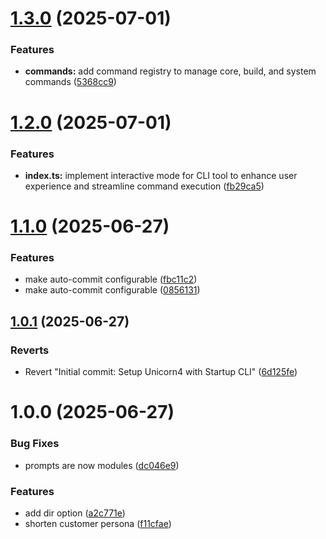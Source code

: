# [1.3.0](https://github.com/sovereign-europe/startup-gen/compare/v1.2.0...v1.3.0) (2025-07-01)


### Features

* **commands:** add command registry to manage core, build, and system commands ([5368cc9](https://github.com/sovereign-europe/startup-gen/commit/5368cc93d75120875526ccb5197373c134b34be0))

# [1.2.0](https://github.com/sovereign-europe/startup-gen/compare/v1.1.0...v1.2.0) (2025-07-01)


### Features

* **index.ts:** implement interactive mode for CLI tool to enhance user experience and streamline command execution ([fb29ca5](https://github.com/sovereign-europe/startup-gen/commit/fb29ca549cfbcdaa9e41773e4a31324aed597e24))

# [1.1.0](https://github.com/sovereign-europe/startup-gen/compare/v1.0.1...v1.1.0) (2025-06-27)


### Features

* make auto-commit configurable ([fbc11c2](https://github.com/sovereign-europe/startup-gen/commit/fbc11c2d49fa805a720bc8c42838fec06015a958))
* make auto-commit configurable ([0856131](https://github.com/sovereign-europe/startup-gen/commit/08561310283dabac5fa235bc7a415778f4714067))

## [1.0.1](https://github.com/sovereign-europe/startup-gen/compare/v1.0.0...v1.0.1) (2025-06-27)


### Reverts

* Revert "Initial commit: Setup Unicorn4 with Startup CLI" ([6d125fe](https://github.com/sovereign-europe/startup-gen/commit/6d125fe3566fd78e177f05d609fc10759fc9dec9))

# 1.0.0 (2025-06-27)


### Bug Fixes

* prompts are now modules ([dc046e9](https://github.com/sovereign-europe/startup-gen/commit/dc046e9b6ad925f147f8bcf5b843733d1db24a10))


### Features

* add dir option ([a2c771e](https://github.com/sovereign-europe/startup-gen/commit/a2c771e16c00818328ce45628c6cfae3df9f0ed0))
* shorten customer persona ([f11cfae](https://github.com/sovereign-europe/startup-gen/commit/f11cfae2a10cd9e396bd2ec60eac89a3a03d1dc3))
